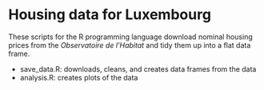 # Housing data for Luxembourg

These scripts for the R programming language download nominal
housing prices from the *Observatoire de l'Habitat* and
tidy them up into a flat data frame.

- save_data.R: downloads, cleans, and creates data frames from the data
- analysis.R: creates plots of the data